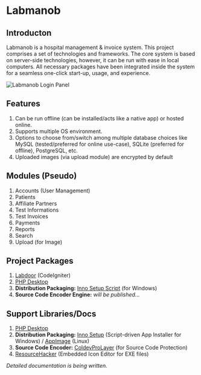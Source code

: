 # Labmanob
## Introducton
Labmanob is a hospital management & invoice system. This project comprises a set of technologies and frameworks. The core system is based on server-side technologies, however, it can be run with ease in local computers. All necessary packages have been integrated inside the system for a seamless one-click start-up, usage, and experience.

![Labmanob Login Panel](https://i.imgur.com/41C2TZz.png)

## Features
1. Can be run offline (can be installed/acts like a native app) or hosted online.
1. Supports multiple OS environment.
2. Options to choose from/switch among multiple database choices like MySQL (tested/preferred for online use-case), SQLite (preferred for offline), PostgreSQL, etc.
3. Uploaded images (via upload module) are encrypted by default

## Modules (Pseudo)
1. Accounts (User Management)
1. Patients
1. Affiliate Partners
2. Test Informations
3. Test Invoices
4. Payments
5. Reports
6. Search
7. Upload (for Image)

## Project Packages
1. <a href="https://github.com/Nilaycb/Labmanob/tree/main/labdoor" target="_blank">Labdoor</a> (CodeIgniter)
1. [PHP Desktop](https://github.com/cztomczak/phpdesktop)
1. **Distribution Packaging:** [Inno Setup Script](../master/Labmanob_dist-cd-inno_setup_script-(vc_redist_x86-post_install).iss) (for Windows)
1. **Source Code Encoder Engine:** *will be published...*

## Support Libraries/Docs
1. [PHP Desktop](https://github.com/cztomczak/phpdesktop)
1. **Distribution Packaging:** [Inno Setup](https://github.com/jrsoftware/issrc) (Script-driven App Installer for Windows) / [AppImage](https://appimage.org) (Linux)
1. **Source Code Encoder:** [ColdevProLayer](http://coldev.blogspot.com) (for Source Code Protection)
1. [ResourceHacker](http://www.angusj.com/resourcehacker) (Embedded Icon Editor for EXE files)

*Detailed documentation is being written.*
